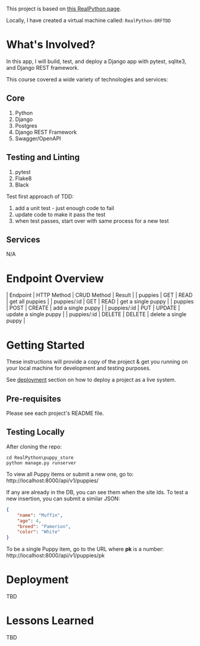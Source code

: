 This project is based on [this RealPython page](https://realpython.com/test-driven-development-of-a-django-restful-api/).

Locally, I have created a virtual machine called:  `RealPython-DRFTDD`

# What's Involved?

In this app, I will build, test, and deploy a Django app with pytest, sqlite3, and Django REST framework.

This course covered a wide variety of technologies and services:

## Core
1. Python
2. Django
3. Postgres
4. Django REST Framework
5. Swagger/OpenAPI

## Testing and Linting
1. pytest
2. Flake8
3. Black

Test first approach of TDD:
1. add a unit test - just enough code to fail
2. update code to make it pass the test
3. when test passes, start over with same process for a new test

## Services
N/A

# Endpoint Overview

| Endpoint | HTTP Method | CRUD Method | Result |
| puppies | GET | READ | get all puppies |
| puppies/:id | GET | READ | get a single puppy |
| puppies | POST | CREATE | add a single puppy |
| puppies/:id | PUT | UPDATE | update a single puppy |
| puppies/:id | DELETE | DELETE | delete a single puppy |

# Getting Started

These instructions will provide a copy of the project & get you running on your local machine for development and testing purposes.

See [deployment](#deployment) section on how to deploy a project as a live system.

## Pre-requisites

Please see each project's README file.

## Testing Locally

After cloning the repo:

```
cd RealPython\puppy_store
python manage.py runserver
```

To view all Puppy items or submit a new one, go to:
http://localhost:8000/api/v1/puppies/

If any are already in the DB, you can see them when the site lds. To test a new insertion, you can submit a similar JSON:

```json
{
    "name": "Muffin",
    "age": 4,
    "breed": "Pamerion",
    "color": "White"
}
```

To be a single Puppy item, go to the URL where **pk** is a number:
http://localhost:8000/api/v1/puppies/pk

# Deployment

TBD

# Lessons Learned

TBD